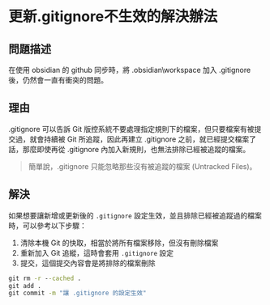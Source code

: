# 更新.gitignore不生效的解決辦法

## 問題描述
在使用 obsidian 的 github 同步時，將 .obsidian\\workspace 加入 .gitignore 後，仍然會一直有衝突的問題。

## 理由
.gitignore 可以告訴 Git 版控系統不要處理指定規則下的檔案，但只要檔案有被提交過，就會持續被 Git 所追蹤，因此再建立 .gitignore 之前，就已經提交檔案了話，那麼即使再從 .gitignore 內加入新規則，也無法排除已經被追蹤的檔案。

> 簡單說，.gitignore 只能忽略那些沒有被追蹤的檔案 (Untracked Files)。

## 解決
如果想要讓新增或更新後的 `.gitignore` 設定生效，並且排除已經被追蹤過的檔案時，可以參考以下步驟：

1.  清除本機 Git 的快取，相當於將所有檔案移除，但沒有刪除檔案
2.  重新加入 Git 追縱，這時會套用 `.gitignore` 設定
3.  提交，這個提交內容會是將排除的檔案刪除

```cmd
git rm -r --cached .
git add .
git commit -m "讓 .gitignore 的設定生效"
```

